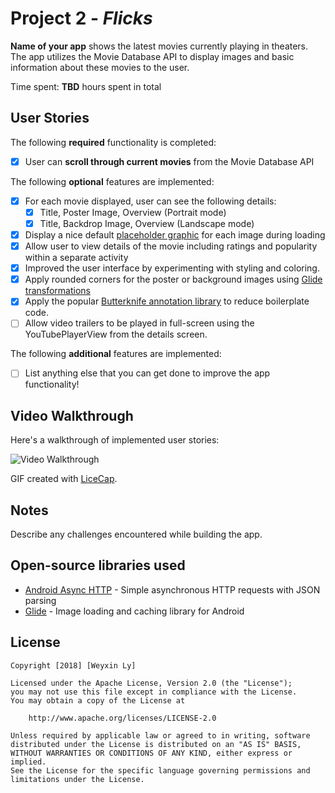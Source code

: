 # Project 2 - *Flicks*

**Name of your app** shows the latest movies currently playing in theaters. The app utilizes the Movie Database API to display images and basic information about these movies to the user.

Time spent: **TBD** hours spent in total

## User Stories

The following **required** functionality is completed:

* [x] User can **scroll through current movies** from the Movie Database API

The following **optional** features are implemented:

* [x] For each movie displayed, user can see the following details:
  * [x] Title, Poster Image, Overview (Portrait mode)
  * [x] Title, Backdrop Image, Overview (Landscape mode)
* [x] Display a nice default [placeholder graphic](https://guides.codepath.com/android/Displaying-Images-with-the-Glide-Library#advanced-usage) for each image during loading
* [x] Allow user to view details of the movie including ratings and popularity within a separate activity
* [x] Improved the user interface by experimenting with styling and coloring.
* [x] Apply rounded corners for the poster or background images using [Glide transformations](https://guides.codepath.com/android/Displaying-Images-with-the-Glide-Library#transformations)
* [x] Apply the popular [Butterknife annotation library](http://guides.codepath.com/android/Reducing-View-Boilerplate-with-Butterknife) to reduce boilerplate code.
* [ ] Allow video trailers to be played in full-screen using the YouTubePlayerView from the details screen.

The following **additional** features are implemented:

* [ ] List anything else that you can get done to improve the app functionality!

## Video Walkthrough

Here's a walkthrough of implemented user stories:

<img src='http://i.imgur.com/link/to/your/gif/file.gif' title='Video Walkthrough' width='' alt='Video Walkthrough' />

GIF created with [LiceCap](http://www.cockos.com/licecap/).

## Notes

Describe any challenges encountered while building the app.

## Open-source libraries used

- [Android Async HTTP](https://github.com/loopj/android-async-http) - Simple asynchronous HTTP requests with JSON parsing
- [Glide](https://github.com/bumptech/glide) - Image loading and caching library for Android

## License

    Copyright [2018] [Weyxin Ly]

    Licensed under the Apache License, Version 2.0 (the "License");
    you may not use this file except in compliance with the License.
    You may obtain a copy of the License at

        http://www.apache.org/licenses/LICENSE-2.0

    Unless required by applicable law or agreed to in writing, software
    distributed under the License is distributed on an "AS IS" BASIS,
    WITHOUT WARRANTIES OR CONDITIONS OF ANY KIND, either express or implied.
    See the License for the specific language governing permissions and
    limitations under the License.